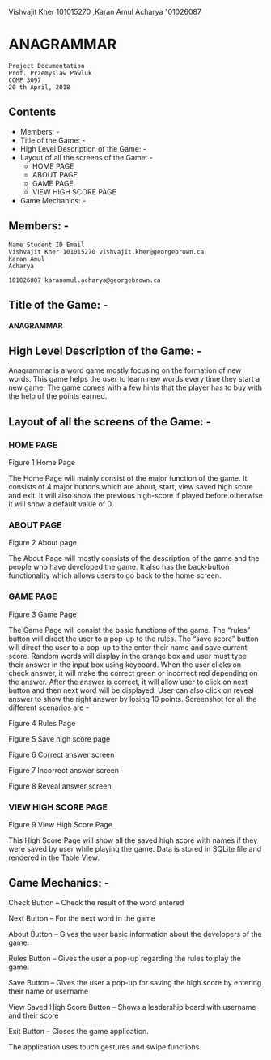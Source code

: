 Vishvajit Kher 101015270 ,Karan Amul Acharya 101026087

# ANAGRAMMAR

```
Project Documentation
Prof. Przemyslaw Pawluk
COMP 3097
20 th April, 2018
```

## Contents

- Members: -
- Title of the Game: -
- High Level Description of the Game: -
- Layout of all the screens of the Game: -
   - HOME PAGE
   - ABOUT PAGE
   - GAME PAGE
   - VIEW HIGH SCORE PAGE
- Game Mechanics: -


## Members: -

```
Name Student ID Email
Vishvajit Kher 101015270 vishvajit.kher@georgebrown.ca
Karan Amul
Acharya
```
```
101026087 karanamul.acharya@georgebrown.ca
```
## Title of the Game: -

#### ANAGRAMMAR

## High Level Description of the Game: -

Anagrammar is a word game mostly focusing on the formation of new words. This game
helps the user to learn new words every time they start a new game. The game comes
with a few hints that the player has to buy with the help of the points earned.


## Layout of all the screens of the Game: -

### HOME PAGE

Figure 1 Home Page

The Home Page will mainly consist of the major function of the game. It consists of 4
major buttons which are about, start, view saved high score and exit. It will also show
the previous high-score if played before otherwise it will show a default value of 0.


### ABOUT PAGE

Figure 2 About page

The About Page will mostly consists of the description of the game and the people who
have developed the game. It also has the back-button functionality which allows users
to go back to the home screen.


### GAME PAGE

Figure 3 Game Page

The Game Page will consist the basic functions of the game. The “rules” button will
direct the user to a pop-up to the rules. The “save score” button will direct the user to a
pop-up to the enter their name and save current score. Random words will display in
the orange box and user must type their answer in the input box using keyboard. When
the user clicks on check answer, it will make the correct green or incorrect red
depending on the answer. After the answer is correct, it will allow user to click on next
button and then next word will be displayed. User can also click on reveal answer to
show the right answer by losing 10 points. Screenshot for all the different scenarios are -


Figure 4 Rules Page


Figure 5 Save high score page


Figure 6 Correct answer screen


Figure 7 Incorrect answer screen


Figure 8 Reveal answer screen


### VIEW HIGH SCORE PAGE

Figure 9 View High Score Page

This High Score Page will show all the saved high score with names if they were saved
by user while playing the game. Data is stored in SQLite file and rendered in the Table
View.


## Game Mechanics: -

Check Button – Check the result of the word entered

Next Button – For the next word in the game

About Button – Gives the user basic information about the developers of the game.

Rules Button – Gives the user a pop-up regarding the rules to play the game.

Save Button – Gives the user a pop-up for saving the high score by entering their name
or username

View Saved High Score Button – Shows a leadership board with username and their
score

Exit Button – Closes the game application.

The application uses touch gestures and swipe functions.


